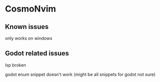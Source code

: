 # CosmoNvim
## Known issues
only works on windows

## Godot related issues
lsp broken

godot enum snippet doesn't work (might be all snippets for godot not sure)
